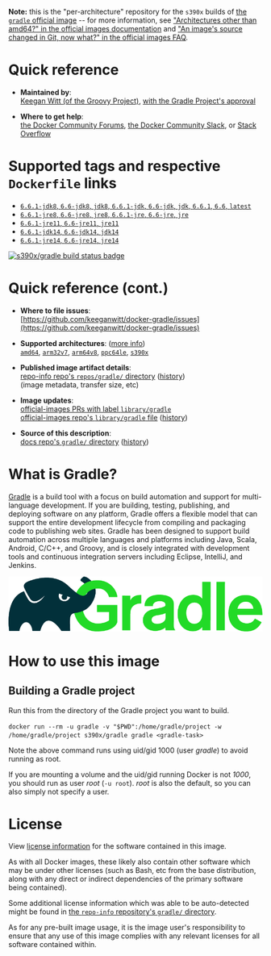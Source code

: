 <!--

********************************************************************************

WARNING:

    DO NOT EDIT "gradle/README.md"

    IT IS AUTO-GENERATED

    (from the other files in "gradle/" combined with a set of templates)

********************************************************************************

-->

**Note:** this is the "per-architecture" repository for the `s390x` builds of [the `gradle` official image](https://hub.docker.com/_/gradle) -- for more information, see ["Architectures other than amd64?" in the official images documentation](https://github.com/docker-library/official-images#architectures-other-than-amd64) and ["An image's source changed in Git, now what?" in the official images FAQ](https://github.com/docker-library/faq#an-images-source-changed-in-git-now-what).

# Quick reference

-	**Maintained by**:  
	[Keegan Witt (of the Groovy Project)](https://github.com/keeganwitt/docker-gradle), [with the Gradle Project's approval](https://discuss.gradle.org/t/official-docker-images/21159/8)

-	**Where to get help**:  
	[the Docker Community Forums](https://forums.docker.com/), [the Docker Community Slack](https://dockr.ly/slack), or [Stack Overflow](https://stackoverflow.com/search?tab=newest&q=docker)

# Supported tags and respective `Dockerfile` links

-	[`6.6.1-jdk8`, `6.6-jdk8`, `jdk8`, `6.6.1-jdk`, `6.6-jdk`, `jdk`, `6.6.1`, `6.6`, `latest`](https://github.com/keeganwitt/docker-gradle/blob/f6e27a40b3c8b6dcc8dc07a278f7a9f0c2a808cb/jdk8/Dockerfile)
-	[`6.6.1-jre8`, `6.6-jre8`, `jre8`, `6.6.1-jre`, `6.6-jre`, `jre`](https://github.com/keeganwitt/docker-gradle/blob/f6e27a40b3c8b6dcc8dc07a278f7a9f0c2a808cb/jre8/Dockerfile)
-	[`6.6.1-jre11`, `6.6-jre11`, `jre11`](https://github.com/keeganwitt/docker-gradle/blob/f6e27a40b3c8b6dcc8dc07a278f7a9f0c2a808cb/jre11/Dockerfile)
-	[`6.6.1-jdk14`, `6.6-jdk14`, `jdk14`](https://github.com/keeganwitt/docker-gradle/blob/f6e27a40b3c8b6dcc8dc07a278f7a9f0c2a808cb/jdk14/Dockerfile)
-	[`6.6.1-jre14`, `6.6-jre14`, `jre14`](https://github.com/keeganwitt/docker-gradle/blob/f6e27a40b3c8b6dcc8dc07a278f7a9f0c2a808cb/jre14/Dockerfile)

[![s390x/gradle build status badge](https://img.shields.io/jenkins/s/https/doi-janky.infosiftr.net/job/multiarch/job/s390x/job/gradle.svg?label=s390x/gradle%20%20build%20job)](https://doi-janky.infosiftr.net/job/multiarch/job/s390x/job/gradle/)

# Quick reference (cont.)

-	**Where to file issues**:  
	[https://github.com/keeganwitt/docker-gradle/issues](https://github.com/keeganwitt/docker-gradle/issues)

-	**Supported architectures**: ([more info](https://github.com/docker-library/official-images#architectures-other-than-amd64))  
	[`amd64`](https://hub.docker.com/r/amd64/gradle/), [`arm32v7`](https://hub.docker.com/r/arm32v7/gradle/), [`arm64v8`](https://hub.docker.com/r/arm64v8/gradle/), [`ppc64le`](https://hub.docker.com/r/ppc64le/gradle/), [`s390x`](https://hub.docker.com/r/s390x/gradle/)

-	**Published image artifact details**:  
	[repo-info repo's `repos/gradle/` directory](https://github.com/docker-library/repo-info/blob/master/repos/gradle) ([history](https://github.com/docker-library/repo-info/commits/master/repos/gradle))  
	(image metadata, transfer size, etc)

-	**Image updates**:  
	[official-images PRs with label `library/gradle`](https://github.com/docker-library/official-images/pulls?q=label%3Alibrary%2Fgradle)  
	[official-images repo's `library/gradle` file](https://github.com/docker-library/official-images/blob/master/library/gradle) ([history](https://github.com/docker-library/official-images/commits/master/library/gradle))

-	**Source of this description**:  
	[docs repo's `gradle/` directory](https://github.com/docker-library/docs/tree/master/gradle) ([history](https://github.com/docker-library/docs/commits/master/gradle))

# What is Gradle?

[Gradle](https://gradle.org/) is a build tool with a focus on build automation and support for multi-language development. If you are building, testing, publishing, and deploying software on any platform, Gradle offers a flexible model that can support the entire development lifecycle from compiling and packaging code to publishing web sites. Gradle has been designed to support build automation across multiple languages and platforms including Java, Scala, Android, C/C++, and Groovy, and is closely integrated with development tools and continuous integration servers including Eclipse, IntelliJ, and Jenkins.

![logo](https://raw.githubusercontent.com/docker-library/docs/c3d3ca6beed000f9ba6eabc98f3399158f520256/gradle/logo.png)

# How to use this image

## Building a Gradle project

Run this from the directory of the Gradle project you want to build.

`docker run --rm -u gradle -v "$PWD":/home/gradle/project -w /home/gradle/project s390x/gradle gradle <gradle-task>`

Note the above command runs using uid/gid 1000 (user *gradle*) to avoid running as root.

If you are mounting a volume and the uid/gid running Docker is not *1000*, you should run as user *root* (`-u root`). *root* is also the default, so you can also simply not specify a user.

# License

View [license information](https://gradle.org/license/) for the software contained in this image.

As with all Docker images, these likely also contain other software which may be under other licenses (such as Bash, etc from the base distribution, along with any direct or indirect dependencies of the primary software being contained).

Some additional license information which was able to be auto-detected might be found in [the `repo-info` repository's `gradle/` directory](https://github.com/docker-library/repo-info/tree/master/repos/gradle).

As for any pre-built image usage, it is the image user's responsibility to ensure that any use of this image complies with any relevant licenses for all software contained within.
